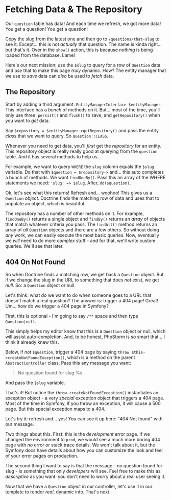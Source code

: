 # Fetching Data & The Repository

Our `question` table has data! And each time we refresh, we got more data! You
get a question! You get a question!

Copy the slug from the latest one and then go to `/questions/that-slug` to
see it. Except... this is not *actually* that question. The name is
kinda right... but that's it. Over in the `show()` action, this is because *nothing*
is being loaded from the database. Lame!

Here's our next mission: use the `$slug` to query for a row of `Question` data and
*use* that to make this page *truly* dynamic. How? The entity manager that we
use to *save* data can *also* be used to *fetch* data.

## The Repository

Start by adding a third argument: `EntityManagerInterface $entityManager`. This
interface has a *bunch* of methods on it. But... most of the time, you'll only
use three: `persist()` and `flush()` to save, and `getRepository()` when you want
to *get* data.

Say `$repository = $entityManager->getRepository()` and pass the entity
*class* that we want to query. So `Question::CLASS`.

Whenever you need to get data, you'll *first* get the *repository* for an entity.
This repository object is really really good at querying from the `question`
table. And it has several methods to help us.

For example, we want to query `WHERE` the `slug` column equals the `$slug`
variable. Do that with `$question = $repository->` and... this auto completes
a bunch of methods. We want `findOneBy()`. Pass this an array of the WHERE
statements we need: `'slug' => $slug`. After, `dd($question)`.

Ok, let's see what this returns! Refresh and... woohoo! This gives us a `Question`
*object*. Doctrine finds the matching row of data and uses that to populate an
object, which is beautiful.

The repository has a number of other methods on it. For example, `findOneBy()`
returns a single object and `findBy()` returns an *array* of objects that
match whatever criteria you pass. The `findAll()` method returns an array
of *all* `Question` objects and there are a few others. So without doing *any*
work, we can easily execute the most basic queries. Now, eventually we *will* need
to do more *complex* stuff - and for that, we'll write custom queries. We'll
see that later.

## 404 On Not Found

So when Doctrine finds a matching row, we get back a `Question` object. But if
we change the slug in the URL to something that does *not* exist, we get *null*.
So: a `Question` object or null.

Let's think: what *do* we want to do when someone goes to a URL that doesn't
match a real question? The answer is: trigger a 404 page! Great! Um... how do we
trigger a 404 page in Symfony?

First, this is optional - I'm going to say `/**` space and then type
`Question|null`.

This simply helps my editor know that this is a `Question` object or
null, which will assist auto-completion. And, to be honest, PhpStorm is so smart
that... I think it already knew this.

Below, if *not* `$question`, trigger a 404 page by saying
`throw $this->createNotFoundException()`, which is a method on the parent
`AbstractController` class. Pass this any message you want:

> No question found for slug %s

And pass the `$slug` variable.

That's it! But notice the `throw`. `createNotFoundException()` instantiates an
exception object - a very *special* exception object that triggers a 404 page.
Most of the time in Symfony, if you throw an exception, it will cause a 500
page. But this special exception maps to a 404.

Let's try it: refresh and... yes! You can see it up here: "404 Not found" with
our message.

Two things about this. First: this is the *development* error page. If we
changed the environment to `prod`, we would see a much more boring 404 page with
*no* error or stack trace details. We won't talk about it, but the Symfony docs
have details about how you can customize the look and feel of your error pages
on production.

The second thing I want to say is that the message - no question found for slug -
is something that only *developers* will see. Feel free to make this as *descriptive*
as you want: you don't need to worry about a real user seeing it.

Now that we have a `Question` object in our controller, let's use it in our
template to render *real*, dynamic info. That's next.
